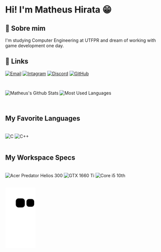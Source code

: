 
# Hi! I'm Matheus Hirata 😁

## 🚀 Sobre mim

I'm studying Computer Engineering at UTFPR and dream of working with game development one day.


## 🔗 Links
[![Email](https://img.shields.io/badge/Gmail-D14836?style=for-the-badge&logo=gmail&logoColor=white)](mailto:mhvanzela@gmail.com)
[![Intagram](https://img.shields.io/badge/Instagram-E4405F?style=for-the-badge&logo=instagram&logoColor=white
)](https://www.instagram.com/mvanzela/)
[![Discord](https://img.shields.io/badge/Discord-7289DA?style=for-the-badge&logo=discord&logoColor=white)](https://discord.gg/)
[![GitHub](https://img.shields.io/badge/GitHub-100000?style=for-the-badge&logo=github&logoColor=white
)](https://github.com/Matthias-hrT)

<br>

![Matheus's Github Stats](https://github-readme-stats.vercel.app/api?username=Matthias-hrT&theme=radical)
![Most Used Languages](https://github-readme-stats.vercel.app/api/top-langs/?username=Matthias-hrT&layout=compact&theme=radical)

<br>

## My Favorite Languages

<div style="display: inline_block"><br>
    <img align="center" alt="C" src="https://img.shields.io/badge/C%2B%2B-00599C?style=for-the-badge&logo=c%2B%2B&logoColor=white"/>
    <img align="center" alt="C++" src="https://img.shields.io/badge/C%23-239120?style=for-the-badge&logo=c-sharp&logoColor=white"/>
</div><br>

## My Workspace Specs

<div style="display: inline_block"><br>
    <img align="center" alt="Acer Predator Helios 300" src="https://img.shields.io/badge/Windows-Acer_Predator_Helios_300-0078D6?style=for-the-badge&logo=windows&logoColor=white"/>
    <img align="center" alt="GTX 1660 Ti" src="https://img.shields.io/badge/NVIDIA-GTX_1660_Ti-76B900?style=for-the-badge&logo=nvidia&logoColor=white"/>
    <img align="center" alt="Core i5 10th" src="https://img.shields.io/badge/Intel-Core_i5_10th-0071C5?style=for-the-badge&logo=intel&logoColor=white"/>    
</div><br>

![snake_gif](https://github.com/Matthias-hrT/Matthias-hrT/blob/output/github-contribution-grid-snake.svg)
